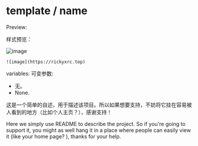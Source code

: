 # template / name

Preview:

样式预览：

![image](https://rickyxrc.top)

`![image](https://rickyxrc.top)`

variables:
可变参数:

- 无。
- None.

这是一个简单的自述，用于描述该项目。所以如果想要支持，不妨将它挂在容易被人看到的地方（比如个人主页？），感谢支持！

Here we simply use README to describe the project. So if you're going to support it, you might as well hang it in a place where people can easily view it (like your home page? ), thanks for your help.
